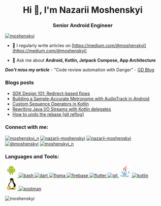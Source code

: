 <h1 align="center">Hi 👋, I'm Nazarii Moshenskyi</h1>
<h3 align="center">Senior Android Engineer</h3>

<p align="left"> <a href="https://github.com/ryo-ma/github-profile-trophy"><img src="https://github-profile-trophy.vercel.app/?username=moshenskyi" alt="moshenskyi" /></a> </p>

- 📝 I regularly write articles on [https://medium.com/@moshenskyi](https://medium.com/@moshenskyi)

- 💬 Ask me about **Android, Kotlin, Jetpack Compose, App Architecture**

***Don't miss my article*** - "Code review automation with Danger" - [GD Blog](https://www.griddynamics.com/blog/pull-request-automation-tips#what-should-a-pull-request-look-like)

### Blogs posts
<!-- BLOG-POST-LIST:START -->
- [SDK Design 101: Redirect-based flows](https://moshenskyi.medium.com/sdk-design-101-redirect-based-flows-45638b9737b6?source=rss-13704f0490d1------2)
- [Building a Sample-Accurate Metronome with AudioTrack in Android](https://moshenskyi.medium.com/building-a-sample-accurate-metronome-with-audiotrack-in-android-7da27ac7dae1?source=rss-13704f0490d1------2)
- [Custom Sequence Operators in Kotlin](https://moshenskyi.medium.com/custom-sequence-operators-in-kotlin-813685d2839d?source=rss-13704f0490d1------2)
- [Rewriting Java I/O Streams with Kotlin delegates](https://moshenskyi.medium.com/rewriting-java-i-o-streams-with-kotlin-delegates-20a3f3e3c350?source=rss-13704f0490d1------2)
- [How to undo the rebase [git reflog]](https://moshenskyi.medium.com/how-to-undo-the-rebase-git-reflog-8139c660f69f?source=rss-13704f0490d1------2)
<!-- BLOG-POST-LIST:END -->

<h3 align="left">Connect with me:</h3>
<p align="left">
<a href="https://dev.to/moshenskyi_n" target="blank"><img align="center" src="https://raw.githubusercontent.com/rahuldkjain/github-profile-readme-generator/master/src/images/icons/Social/devto.svg" alt="moshenskyi_n" height="30" width="40" /></a>
<a href="https://linkedin.com/in/nazarii-moshenskyi" target="blank"><img align="center" src="https://raw.githubusercontent.com/rahuldkjain/github-profile-readme-generator/master/src/images/icons/Social/linked-in-alt.svg" alt="nazarii-moshenskyi" height="30" width="40" /></a>
<a href="https://stackoverflow.com/users/7805359" target="blank"><img align="center" src="https://raw.githubusercontent.com/rahuldkjain/github-profile-readme-generator/master/src/images/icons/Social/stack-overflow.svg" alt="nazarii-moshenskyi" height="30" width="40" /></a>
<a href="https://medium.com/@moshenskyi" target="blank"><img align="center" src="https://raw.githubusercontent.com/rahuldkjain/github-profile-readme-generator/master/src/images/icons/Social/medium.svg" alt="@moshenskyi" height="30" width="40" /></a>
<a href="https://www.youtube.com/@moshenskyi_n" target="blank"><img align="center" src="https://raw.githubusercontent.com/rahuldkjain/github-profile-readme-generator/master/src/images/icons/Social/youtube.svg" alt="moshenskyi_n" height="30" width="40" /></a>
</p>

<h3 align="left">Languages and Tools:</h3>
<p align="left"> <a href="https://developer.android.com" target="_blank" rel="noreferrer"> <img src="https://raw.githubusercontent.com/devicons/devicon/master/icons/android/android-original-wordmark.svg" alt="android" width="40" height="40"/> </a> <a href="https://www.gnu.org/software/bash/" target="_blank" rel="noreferrer"> <img src="https://www.vectorlogo.zone/logos/gnu_bash/gnu_bash-icon.svg" alt="bash" width="40" height="40"/> </a> <a href="https://dart.dev" target="_blank" rel="noreferrer"> <img src="https://www.vectorlogo.zone/logos/dartlang/dartlang-icon.svg" alt="dart" width="40" height="40"/> </a> <a href="https://www.figma.com/" target="_blank" rel="noreferrer"> <img src="https://www.vectorlogo.zone/logos/figma/figma-icon.svg" alt="figma" width="40" height="40"/> </a> <a href="https://firebase.google.com/" target="_blank" rel="noreferrer"> <img src="https://www.vectorlogo.zone/logos/firebase/firebase-icon.svg" alt="firebase" width="40" height="40"/> </a> <a href="https://flutter.dev" target="_blank" rel="noreferrer"> <img src="https://www.vectorlogo.zone/logos/flutterio/flutterio-icon.svg" alt="flutter" width="40" height="40"/> </a> <a href="https://git-scm.com/" target="_blank" rel="noreferrer"> <img src="https://www.vectorlogo.zone/logos/git-scm/git-scm-icon.svg" alt="git" width="40" height="40"/> </a> <a href="https://www.java.com" target="_blank" rel="noreferrer"> <img src="https://raw.githubusercontent.com/devicons/devicon/master/icons/java/java-original.svg" alt="java" width="40" height="40"/> </a> <a href="https://kotlinlang.org" target="_blank" rel="noreferrer"> <img src="https://www.vectorlogo.zone/logos/kotlinlang/kotlinlang-icon.svg" alt="kotlin" width="40" height="40"/> </a> <a href="https://www.linux.org/" target="_blank" rel="noreferrer"> <img src="https://raw.githubusercontent.com/devicons/devicon/master/icons/linux/linux-original.svg" alt="linux" width="40" height="40"/> </a> <a href="https://postman.com" target="_blank" rel="noreferrer"> <img src="https://www.vectorlogo.zone/logos/getpostman/getpostman-icon.svg" alt="postman" width="40" height="40"/> </a> </p>

<p><img align="center" src="https://github-readme-stats.vercel.app/api/top-langs?username=moshenskyi&show_icons=true&locale=en&layout=compact" alt="moshenskyi" /></p>
